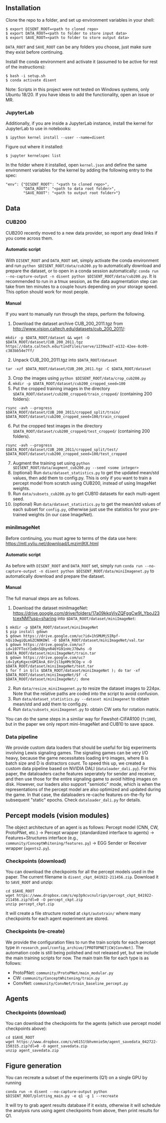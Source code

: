 ## Installation

Clone the repo to a folder, and set up environment variables in your shell:
```
$ export DISENT_ROOT=<path to cloned repo>
$ export DATA_ROOT=<path to folder to store input data>
$ export SAVE_ROOT=<path to folder to store output data>
```
`DATA_ROOT` and `SAVE_ROOT` can be any folders you choose, just make sure they exist before continuing. 

Install the conda environment and activate it (assumed to be active for rest of the instructions):

```
$ bash -i setup.sh
$ conda activate disent
```

Note: Scripts in this project were not tested on Windows systems, only Ubuntu 18/20. If you have ideas to add the functionality, open an issue or MR. 


### JupyterLab

Additionally, if you are inside a JupyterLab instance, install the kernel for JupyterLab to use in notebooks:
```
$ ipython kernel install --user --name=disent
```
Figure out where it installed:
```
$ jupyter kernelspec list
```

In the folder where it installed, open `kernel.json` and define the same environment variables for the kernel by adding the following entry to the spec:
```
"env": {"DISENT_ROOT": "<path to cloned repo>",
        "DATA_ROOT": "<path to data root folder>",
        "SAVE_ROOT": "<path to output root folder>"}
```


## Data


### CUB200

CUB200 recently moved to a new data provider, so report any dead links if you come across them. 

#### Automatic script

With `DISENT_ROOT` and `DATA_ROOT` set, simply activate the conda environment and run `python $DISENT_ROOT/data/cub200.py` to automatically download and prepare the dataset, or to open in a conda session automatically: `conda run --no-capture-output -n disent python $DISENT_ROOT/data/cub200.py`. It is recommended to run in a tmux session, as the data augmentation step can take from ten minutes to a couple hours depending on your storage speed. This option should work for most people. 

#### Manual

If you want to manually run through the steps, perform the following.

1. Download the dataset archive CUB_200_2011.tgz from http://www.vision.caltech.edu/datasets/cub_200_2011/: 
```
mkdir -p $DATA_ROOT/dataset && wget -O $DATA_ROOT/dataset/CUB_200_2011.tgz https://data.caltech.edu/tindfiles/serve/1239ea37-e132-42ee-8c09-c383bb54e7ff/
```
2. Unpack CUB_200_2011.tgz into `$DATA_ROOT/dataset`
```
tar -xzf $DATA_ROOT/dataset/CUB_200_2011.tgz -C $DATA_ROOT/dataset
```
3. Crop the images using `python $DISENT_ROOT/data/crop_cub200.py`
4. `mkdir -p $DATA_ROOT/dataset/cub200_cropped_seed=100`
5. Put the cropped training images in the directory `$DATA_ROOT/dataset/cub200_cropped/train_cropped/` (containing 200 folders): 
```
rsync -avh --progress $DATA_ROOT/dataset/CUB_200_2011/cropped_split/train/ $DATA_ROOT/dataset/cub200_cropped_seed=100/train_cropped
```
6. Put the cropped test images in the directory `$DATA_ROOT/dataset/cub200_cropped/test_cropped/` (containing 200 folders).
```
rsync -avh --progress $DATA_ROOT/dataset/CUB_200_2011/cropped_split/test/ $DATA_ROOT/dataset/cub200_cropped_seed=100/test_cropped
```
7. Augment the training set using `python $DISENT_ROOT/data/augment_cub200.py --seed <some integer>`
8. (optional) Run `data/dataset_statistics.py` to get the updated mean/std values, then add them to config.py. This is only if you want to train a percept model from scratch using CUB200, instead of using ImageNet weights. 
9. Run `data/subsets_cub200.py` to get CUB10 datasets for each multi-agent seed. 
10. (optional) Run `data/dataset_statistics.py` to get the mean/std values of each subset for `config.py`, otherwise just use the statistics for your pre-trained weights (in our case ImageNet). 


### miniImageNet

Before continuing, you must agree to terms of the data use here: https://mtl.yyliu.net/download/Lmzjm9tX.html

#### Automatic script

As before with `DISENT_ROOT` and `DATA_ROOT` set, simply run `conda run --no-capture-output -n disent python $DISENT_ROOT/data/miniImagenet.py` to automatically download and prepare the dataset. 


#### Manual

The full manual steps are as follows. 

1. Download the dataset miniImageNet: https://drive.google.com/drive/folders/17a09kkqVivZQFggCw9I_YboJ23tcexNM?usp=sharing into `$DATA_ROOT/dataset/miniImageNet`:
```
$ mkdir -p $DATA_ROOT/dataset/miniImageNet
$ pip install gdown 
$ gdown https://drive.google.com/uc?id=1hSMUMj5IRpf-nQs1OwgiQLmGZCN0KDWl -O $DATA_ROOT/dataset/miniImageNet/val.tar 
$ gdown https://drive.google.com/uc?id=107FTosYIeBn5QbynR46YG91nHcJ70whs -O $DATA_ROOT/dataset/miniImageNet/train.tar 
$ gdown https://drive.google.com/uc?id=1yKyKgxcnGMIAnA_6Vr2ilbpHMc9COg-v -O $DATA_ROOT/dataset/miniImageNet/test.tar
$ for f in $(ls $DATA_ROOT/dataset/miniImageNet ); do tar -xf $DATA_ROOT/dataset/miniImageNet/$f -C $DATA_ROOT/dataset/miniImageNet/; done
```
2. Run `data/resize_miniImagenet.py` to resize the dataset images to 224px. Note that the relative paths are coded into the script to avoid confusion. 
3. Run `data/dataset_statistics.py --dataset miniImagenet` to obtain mean/std and add them to config.py. 
4. Run `data/subsets_miniImagenet.py` to obtain CW sets for rotation matrix. 


You can do the same steps in a similar way for Fewshot-CIFAR100 (`fc100`), but in the paper we only report mini-ImageNet and CUB10 to save space. 


### Data pipeline

We provide custom data loaders that should be useful for big experiments involving Lewis signaling games. The signaling games can be very I/O heavy, because the game necessitates loading `B*D` images, where B is batch size and D is distractors count.  To speed this up, we created a custom data pipeline based on NVIDIA DALI (`dataloader_dali.py`). For this paper, the dataloaders cache features seperately for sender and receiver, and then use those for the entire signaling game to avoid hitting images on disk. However, our loaders also support "semiotic" mode, which is when the representations of the percept model are also optimized and updated during the game. In that case, the dataloaders re-cache features on-the-fly for subsequent "static" epochs. Check `dataloader_dali.py` for details. 


## Percept models (vision modules)

The object architecture of an agent is as follows: Percept model (CNN, CW, ProtoPNet, etc.) -> Percept wrapper (standardized interface to agents) -> Features+Structures interface (e.g., `community/ConceptWhitening/features.py`) -> EGG Sender or Receiver wrapper (`agents2.py`). 

### Checkpoints (download)

You can download the checkpoints for all the percept models used in the paper. The current filename is `disent_ckpt_041922-211456.zip`. Download it to `SAVE_ROOT` and unzip:

```
cd $SAVE_ROOT
wget https://www.dropbox.com/s/ep3p9cvcnulrign/percept_ckpt_041922-211456.zip?dl=0 -O percept_ckpt.zip
unzip percept_ckpt.zip
```

It will create a file structure rooted at `ckpt/autotrain/` where many checkpoints for each agent experiment are stored. 


### Checkpoints (re-create)

We provide the configuration files to run the train scripts for each percept type in `research_pool/config_archive/[PROTOPNET|CW|ConvNet]`. The automation code is still being polished and not released yet, but we include the main training scripts for now. The main train file for each type is as follows:

* ProtoPNet: `community/ProtoPNet/main_modular.py`
* CW: `community/ConceptWhitening/train.py`
* ConvNet: `community/ConvNet/train_baseline_percept.py`


## Agents

### Checkpoints (download)

You can download the checkpoints for the agents (which use percept model checkpoints above):

```
cd $SAVE_ROOT
wget https://www.dropbox.com/s/e6151tbhvmnie5m/agent_savedata_042722-150315.zip?dl=0 -O agent_savedata.zip
unzip agent_savedata.zip
```


## Figure generation

You can recreate a subset of the experiments (Q1) on a single GPU by running 

```
conda run -n disent --no-capture-output python $DISENT_ROOT/plotting_main.py -e q1 -g 1 --recreate
```

It will try to grab agent results database if it exists, otherwise it will schedule the analysis runs using agent checkpoints from above, then print results for Q1. 





